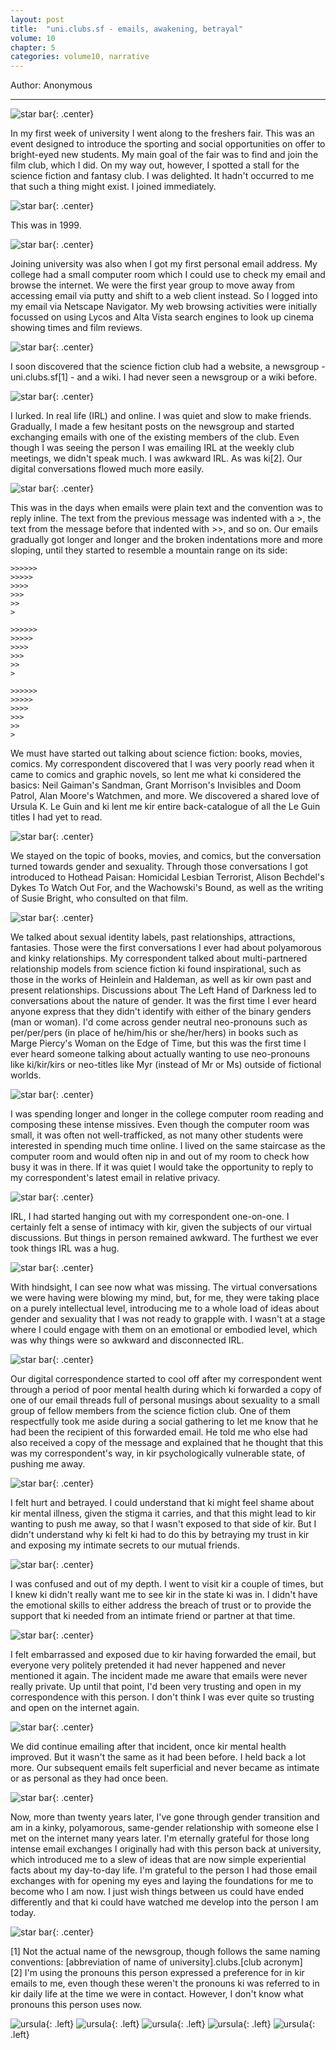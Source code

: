 ```yaml
---
layout: post
title:  "uni.clubs.sf - emails, awakening, betrayal"
volume: 10
chapter: 5
categories: volume10, narrative
---
```


Author: Anonymous  

<hr/>

![star bar](/assets/img/scifi1.gif){: .center}

In my first week of university I went along to the freshers fair. This was an event designed to introduce the sporting and social opportunities on offer to bright-eyed new students. My main goal of the fair was to find and join the film club, which I did. On my way out, however, I spotted a stall for the science fiction and fantasy club. I was delighted. It hadn't occurred to me that such a thing might exist. I joined immediately. 
  
![star bar](/assets/img/scifi2.gif){: .center}  

This was in 1999.
  
![star bar](/assets/img/scifi3.gif){: .center}  

Joining university was also when I got my first personal email address. My college had a small computer room which I could use to check my email and browse the internet. We were the first year group to move away from accessing email via putty and shift to a web client instead. So I logged into my email via Netscape Navigator. My web browsing activities were initially focussed on using Lycos and Alta Vista search engines to look up cinema showing times and film reviews.
  
![star bar](/assets/img/scifi4.gif){: .center}   

I soon discovered that the science fiction club had a website, a newsgroup - uni.clubs.sf[1] - and a wiki. I had never seen a newsgroup or a wiki before.
  
![star bar](/assets/img/scifi2.gif){: .center}   

I lurked. In real life (IRL) and online. I was quiet and slow to make friends. Gradually, I made a few hesitant posts on the newsgroup and started exchanging emails with one of the existing members of the club. Even though I was seeing the person I was emailing IRL at the weekly club meetings, we didn't speak much. I was awkward IRL. As was ki[2]. Our digital conversations flowed much more easily.
  
![star bar](/assets/img/scifi3.gif){: .center}   

This was in the days when emails were plain text and the convention was to reply inline. The text from the previous message was indented with a >, the text from the message before that indented with >>, and so on. Our emails gradually got longer and longer and the broken indentations more and more sloping, until they started to resemble a mountain range on its side:
  
  
```
>>>>>>
>>>>>
>>>>
>>>
>>
>
```
  
```
>>>>>>
>>>>>
>>>>
>>>
>>
>
```  
  
```
>>>>>>
>>>>>
>>>>
>>>
>>
>
```  
  

We must have started out talking about science fiction: books, movies, comics. My correspondent discovered that I was very poorly read when it came to comics and graphic novels, so lent me what ki considered the basics: Neil Gaiman's Sandman, Grant Morrison's Invisibles and Doom Patrol, Alan Moore's Watchmen, and more. We discovered a shared love of Ursula K. Le Guin and ki lent me kir entire back-catalogue of all the Le Guin titles I had yet to read.
  
![star bar](/assets/img/scifi4.gif){: .center}   

We stayed on the topic of books, movies, and comics, but the conversation turned towards gender and sexuality. Through those conversations I got introduced to Hothead Paisan: Homicidal Lesbian Terrorist, Alison Bechdel's Dykes To Watch Out For, and the Wachowski's Bound, as well as the writing of Susie Bright, who consulted on that film.
  
![star bar](/assets/img/scifi2.gif){: .center}   

We talked about sexual identity labels, past relationships, attractions, fantasies. Those were the first conversations I ever had about polyamorous and kinky relationships. My correspondent talked about multi-partnered relationship models from science fiction ki found inspirational, such as those in the works of Heinlein and Haldeman, as well as kir own past and present relationships. Discussions about The Left Hand of Darkness led to conversations about the nature of gender. It was the first time I ever heard anyone express that they didn't identify with either of the binary genders (man or woman). I'd come across gender neutral neo-pronouns such as per/per/pers (in place of he/him/his or she/her/hers) in books such as Marge Piercy's Woman on the Edge of Time, but this was the first time I ever heard someone talking about actually wanting to use neo-pronouns like ki/kir/kirs or neo-titles like Myr (instead of Mr or Ms) outside of fictional worlds.
  
![star bar](/assets/img/scifi3.gif){: .center}  

I was spending longer and longer in the college computer room reading and composing these intense missives. Even though the computer room was small, it was often not well-trafficked, as not many other students were interested in spending much time online. I lived on the same staircase as the computer room and would often nip in and out of my room to check how busy it was in there. If it was quiet I would take the opportunity to reply to my correspondent's latest email in relative privacy. 
  
![star bar](/assets/img/scifi4.gif){: .center}   

IRL, I had started hanging out with my correspondent one-on-one. I certainly felt a sense of intimacy with kir, given the subjects of our virtual discussions. But things in person remained awkward. The furthest we ever took things IRL was a hug.
  
![star bar](/assets/img/scifi2.gif){: .center}   

With hindsight, I can see now what was missing. The virtual conversations we were having were blowing my mind, but, for me, they were taking place on a purely intellectual level, introducing me to a whole load of ideas about gender and sexuality that I was not ready to grapple with. I wasn't at a stage where I could engage with them on an emotional or embodied level, which was why things were so awkward and disconnected IRL.
  
![star bar](/assets/img/scifi3.gif){: .center}   

Our digital correspondence started to cool off after my correspondent went through a period of poor mental health during which ki forwarded a copy of one of our email threads full of personal musings about sexuality to a small group of fellow members from the science fiction club. One of them respectfully took me aside during a social gathering to let me know that he had been the recipient of this forwarded email. He told me who else had also received a copy of the message and explained that he thought that this was my correspondent's way, in kir psychologically vulnerable state, of pushing me away.
  
![star bar](/assets/img/scifi4.gif){: .center}   

I felt hurt and betrayed. I could understand that ki might feel shame about kir mental illness, given the stigma it carries, and that this might lead to kir wanting to push me away, so that I wasn't exposed to that side of kir. But I didn't understand why ki felt ki had to do this by betraying my trust in kir and exposing my intimate secrets to our mutual friends.
  
![star bar](/assets/img/scifi2.gif){: .center}   

I was confused and out of my depth. I went to visit kir a couple of times, but I knew ki didn't really want me to see kir in the state ki was in. I didn't have the emotional skills to either address the breach of trust or to provide the support that ki needed from an intimate friend or partner at that time.
  
![star bar](/assets/img/scifi3.gif){: .center}   

I felt embarrassed and exposed due to kir having forwarded the email, but everyone very politely pretended it had never happened and never mentioned it again. The incident made me aware that emails were never really private. Up until that point, I'd been very trusting and open in my correspondence with this person. I don't think I was ever quite so trusting and open on the internet again.
  
![star bar](/assets/img/scifi4.gif){: .center}   

We did continue emailing after that incident, once kir mental health improved. But it wasn't the same as it had been before. I held back a lot more. Our subsequent emails felt superficial and never became as intimate or as personal as they had once been.
  
![star bar](/assets/img/scifi2.gif){: .center}   

Now, more than twenty years later, I've gone through gender transition and am in a kinky, polyamorous, same-gender relationship with someone else I met on the internet many years later. I'm eternally grateful for those long intense email exchanges I originally had with this person back at university, which introduced me to a slew of ideas that are now simple experiential facts about my day-to-day life. I'm grateful to the person I had those email exchanges with for opening my eyes and laying the foundations for me to become who I am now. I just wish things between us could have ended differently and that ki could have watched me develop into the person I am today.
  
![star bar](/assets/img/scifi1.gif){: .center}   

[1] Not the actual name of the newsgroup, though follows the same naming conventions: [abbreviation of name of university].clubs.[club acronym]  
[2] I'm using the pronouns this person expressed a preference for in kir emails to me, even though these weren't the pronouns ki was referred to in kir daily life at the time we were in contact. However, I don't know what pronouns this person uses now.  

![ursula](/assets/img/ursula1.gif){: .left} 
![ursula](/assets/img/ursula2.gif){: .left} 
![ursula](/assets/img/ursula3.gif){: .left} 
![ursula](/assets/img/ursula4.gif){: .left} 
![ursula](/assets/img/ursula5.gif){: .left} 